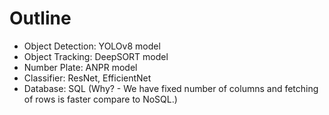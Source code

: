 # Outline

- Object Detection: YOLOv8 model
- Object Tracking: DeepSORT model
- Number Plate: ANPR model
- Classifier: ResNet, EfficientNet
- Database: SQL (Why? - We have fixed number of columns and fetching of rows is faster compare to NoSQL.)